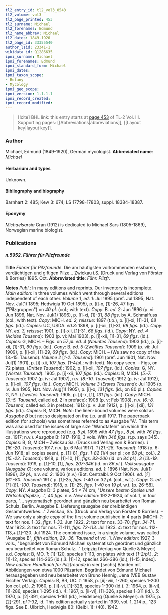 ```yaml
---
tl2_entry_id: tl2_vol3_0543
tl2_volume: vol3
tl2_page_printed: 453
tl2_surname: Michael
tl2_forenames: Edmund
tl2_name_abbrev: Michael
tl2_dates: 1849-1920
tl2_page_id: 33355540
author_lsid: 23341-1
wikidata_id: Q1286635
ipni_surname: Michael
ipni_forenames: Edmund
ipni_standard_form: Michael
ipni_dates: 
ipni_taxon_scope: 
- Botany
- Mycology
ipni_geo_scope: 
ipni_version: 1.1.1.1
ipni_record_created: 
ipni_record_modified:
---
```



> [!cite] BHL link: this entry starts at [page 453](https://www.biodiversitylibrary.org/page/33355540) of TL-2 Vol. III.
> Supporting pages: [[Abbreviations|abbreviations]], [[Layout key|layout key]].

### Author

Michael, Edmund (1849-1920), German mycologist. 
**Abbreviated name**: *Michael*

#### Herbarium and types

Unknown.

#### Bibliography and biography

Barnhart 2: 485; Kew 3: 674; LS 17798-17803, suppl. 18384-18387.

#### Eponymy

*Michaelsarsia* Gran (1912) is dedicated to Michael Sars (1805-1869), Norwegian marine biologist.

### Publications

##### n.5952. Führer für Pilzfreunde

**Title**
*Führer für Pilzfreunde*. Die am häufigsten vorkommenden essbaren, verdächtigen und giftigen Pilze... Zwickau i.S. (Druck und Verlag von Förster & Borries) 1895. Oct.
**Abbreviated title**: *Führ. Pilzfr.*

**Notes**
*Publ*.: In many editions and reprints. Our inventory is incomplete.
*Main edition*: in three volumes which went through several editions independent of each other.
*Volume 1, ed. 1*: Jul 1895 (pref. Jul 1895; Nat. Nov. Jul(1) 1895; Hedwigia 19 Oct 1895), p. \[i\]-x, \[1\]-26, 47 figs. ("Pilzgruppen") on *40 pl*. (col.; with text). *Copy*: B.
*ed. 2*: Jun 1896 (p. vi: Jun 1896, Nat. Nov. Jul(1) 1896), p. \[i\]-xi, \[1\]-31, *68 figs*. by A. Schmalfuss (col., with text). *Copy*: MICH.
*ed. 2, reissue*: 1897 (t.p.), p. \[i\]-xi, \[1\]-31, *68 figs*. (id.). *Copies*: UC, USDA.
*ed.3*: 1898, p. \[i\]-xii, \[1\]-31, *68 figs*. (id.). *Copy*: NY.
*ed. 3, reissue*: 1901, p. \[i\]-xii, \[1\]-31, *68 figs*. (id.). *Copy*: NY.
*ed. 4 (Acides Tausend*): 1903 (p. vi: Mai 1903), p. \[i\]-xii, \[1\]-31, *69 figs*. (id.). *Copies*: G, MICH. – Figs. on *57 pl*.
*ed. 4* (*Neuntes Tausend*): 1903 (id.), p. \[i\]-xii, \[1\]-31, *69 figs*. (id.). *Copy*: B.
*ed. 5* (*Zwölftes Tausend*): 1909 (p. vii: Jul 1909), p. \[i\]-xii, \[1\]-29, *69 figs*. (id.). *Copy*: MICH. – (We saw no copy of the 13.-15. Tausend).
*Volume 2* \[*1-2. Tausend*\]: 1901 (pref. Jun 1901, Nat. Nov. Jul(1) 1901), p. \[i\]-xii, *107 figs*. (1-4/pl.; with text). No copy seen. – Figs, on 72 plates.
(*Drittes Tausend*): 1902, p. \[i\]-xii, *107 figs*. (id.). *Copies*: G, NY. (*Viertes Tausend*): 1905, p. \[i\]-xii, *107 figs*. (id.). *Copies*: B, MICH. (*5.-7. Tausend*): 1907 (p. iv: Jul 1907), n.v.
(*8.-10. Tausend*): 1912 (p. iv: Jul 1912), p. \[i\]-xii, *107 figs*. (id.). *Copy*: MICH.
*Volume 3* (*Erstes Tausend*): Jul 1905 (p. iv: Jun 1905; Nat. Nov. Aug(1) 1905), p. \[i\]-x, *131* *figs*. (id.; on 80 pl.). *Copies*: G, NY.
(*Zweites Tausend*): 1905, p. \[i\]-x, \[1\], *131 figs*. (id.). *Copy*: MICH. (*3.-5. Tausend*, called ed. 2 in preface): 1908 (p. v: Feb 1908), n.v. (*6.-8. Tausend*, called ed. 3 in preface): 1912 (p. v: Jun 1912), p. \[i\]-xi, \[xii\], *131 figs*. (id.). *Copies*: B, MICH.
*Note*: the linen-bound volumes were sold as *Ausgabe B* but not so designated on the t.p. until 1917. The paperback edition (for schools) was sometimes referred to as Ausgabe "A". This term was also used for the issues of large size "Wandtafeln" on which the illustrations were reproduced (e.g. *5 pl*. 1895 with *47 figs., 8 pl*. with *76 figs*. ca. 1917; n.v.).
*Ausgabe* B: 1917-1919, 3 vols. With *346 figs*. (t.p. says 345). *Copies*: B, G, MICH – Zwickau Sa. (Druck und Verlag von & Borries).
*1* (*16.-20. Tausend*): 1917, n.v. (p. 6 Mai 1917).
*1* (*21.-28. Tausend*): 1918 (p. 6: Jun 1918; all copies seen), p. \[1\]-81, *figs. 1-82* (1/4 per pl.; on *68 pl*.; col.).
*2* (*15.-22. Tausend*): 1918, p. \[1\]-10, \[1\], *figs. 83-206* (id. on *84 pl.*).
*3* (*13.-19. Tausend*): 1919, p. \[1\]-10, \[1\], *figs. 207-346* (id. on *86 pl.*).
*Volksausgabe* (*Ausgabe C*): one volume, various editions.
*ed. 1*: 1896 (Nat. Nov. Jul(1) 1896), *29 pl*., n.v.
*ed. 2*: 1906 (n.v.) (Bot. Centralbl. 9 Oct 1906).
*ed*. \[*?*\] (*61.-80. Tausend*: 1917, p. \[1\]-25, *figs. 1-40* on *32 pl*. (col., w.t.). *Copy*: G.
*ed*. \[*?*\] (*81.-100. Tausend*): 1918, p. \[1\]-25, *figs. 1-40* on *19 pl*. w.t. \[p. 26-58\]. *Copy*: NY.
*Ausgabe* D: 3 plates, 54 × 74 cm, "*Unsere besten Speise und Wirtschaftspilze*,...", *40 figs*. n.v.
*New edition*: 1922-1924, of vol. 1, in four parts, "... systematisch geordnet und gänzlich neu bearbeitet von Roman Schulz, Berlin. Ausgabe E. Lieferungsausgabe der dreibändigen Gesammtwerkes..." Zwickau, Sa. (Druck und Verlag von Förster & Borries). – We saw only a single *copy* of the first volume published in 4 parts (MICH):
*1*: text for nos. 1-32, *figs. 1-33.* Jun 1922.
*2*: text for nos. 33-70, *figs. 34-71.* Mar 1923.
*3*: text for nos. 71-111, *figs. 72-113.* Jul 1923.
*4*: text for nos. 112-113,+ \[1\]-120. Jul 1924.
The combined issue, in a single volume, was called "Ausgabe B", *fifth edition*, *29.-36. Tausend* of vol. 1.
*New edition*: 1927, 3 vols., "begründet von Edmund Michael systematisch geordnet und gänzlich neu bearbeitet von Roman Schulz..." Leipzig (Verlag von Quelle & Meyer) s.d. *Copies*: B, MO.
*1*: \[1\]-120, species 1-113, on plates with text (*1-2/pl.*).
*2*: \[1\]-12, species 114-265 (id.)
*3*: \[1\]-12, species 266-386 (id.), \[1-15, index\].
*New edition*: *Handbuch für Pilzfreunde* in vier \[sechs\] Bänden mit Abbildungen von etwa 1000 Pilzarten. Begründet von Edmund Michael herausgegeben und neu bearbeitet von Bruno Hennig, Jena (VEB Gustav Fischer Verlag). *Copies*: B, BR, UC.
*1*: 1958, p. \[ii\]-viii, 1-260, species 1-200 (on col. *pl.*).
*2*: 1960, p. \[ii\]-vi, \[1\]-328, species 1-300 (id.).
*3*: 1964, p. \[ii-vi\], \[1\]-286, species 1-295 (id.).
*4*: 1967, p. \[ii-vi\], \[1\]-326, species 1-311 (id.).
*5*: 1970, p. \[2\]-391, species 1-161 (id.), Heidelberg (Quelle & Meyer).
*6*: 1975, p. \[2\]-291, *pl 1-32*, id.
This edition actually started in 1939, vol. 1, 214 p., 123 figs. See E. Ulbrich, Hedwigia 80: (Beibl. 1): (40). 1942.

